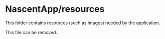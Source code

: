 # NascentApp/resources

This folder contains resources (such as images) needed by the application. 

This file can be removed.
